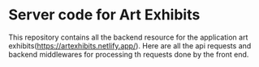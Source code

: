 # Server code for Art Exhibits
This repository contains all the backend resource for the application art exhibits(https://artexhibits.netlify.app/).
Here are all the api requests and backend middlewares for processing th requests done by the front end.
